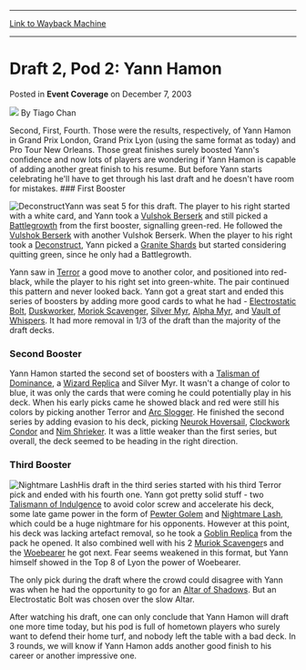 
---
[Link to Wayback Machine](https://web.archive.org/web/20220818065824/https://magic.wizards.com/en/articles/archive/event-coverage/draft-2-pod-2-yann-hamon-2003-12-07)

[_metadata_:author]:- "Tiago Chan"
[_metadata_:description]:- "Second, First, Fourth. Those were the results, respectively, of Yann Hamon in Grand Prix London, Grand Prix Lyon (using the same format as today) and Pro Tour New Orleans. Those great finishes surely boosted Yann's confidence and now lots of players are wondering if Yann Hamon is capable of adding another great finish to his resume. But before Yann starts celebrating he'll"
[_metadata_:generator]:- "Drupal 7 (http://drupal.org)"
[_metadata_:node]:- "780866"
[_metadata_:publish_date]:- "2003-12-07"
[_metadata_:source]:- "div-main-content"
[_metadata_:title]:- "Draft 2, Pod 2: Yann Hamon"
[_metadata_:wayback_capture_timestamp]:- "2022-08-18 06:58:24"
[_metadata_:wayback_raw_url]:- "https://web.archive.org/web/20220818065824id_/https://magic.wizards.com/en/articles/archive/event-coverage/draft-2-pod-2-yann-hamon-2003-12-07"
[_metadata_:wayback_url]:- "https://magic.wizards.com/en/articles/archive/event-coverage/draft-2-pod-2-yann-hamon-2003-12-07"
---


Draft 2, Pod 2: Yann Hamon
==========================



 Posted in **Event Coverage**
 on December 7, 2003 






![](https://media.magic.wizards.com/styles/auth_small/public/generic-avatar-150_97.png)
By Tiago Chan











Second, First, Fourth. Those were the results, respectively, of Yann Hamon in Grand Prix London, Grand Prix Lyon (using the same format as today) and Pro Tour New Orleans. Those great finishes surely boosted Yann's confidence and now lots of players are wondering if Yann Hamon is capable of adding another great finish to his resume. But before Yann starts celebrating he'll have to get through his last draft and he doesn't have room for mistakes. ### First Booster

![Deconstruct](http://gatherer.wizards.com/Handlers/Image.ashx?type=card&name=Deconstruct)Yann was seat 5 for this draft. The player to his right started with a white card, and Yann took a [Vulshok Berserk](https://gatherer.wizards.com/Pages/Card/Details.aspx?name=Vulshok+Berserk) and still picked a [Battlegrowth](https://gatherer.wizards.com/Pages/Card/Details.aspx?name=Battlegrowth) from the first booster, signalling green-red. He followed the [Vulshok Berserk](https://gatherer.wizards.com/Pages/Card/Details.aspx?name=Vulshok+Berserk) with another Vulshok Berserk. When the player to his right took a [Deconstruct](https://gatherer.wizards.com/Pages/Card/Details.aspx?name=Deconstruct), Yann picked a [Granite Shards](https://gatherer.wizards.com/Pages/Card/Details.aspx?name=Granite+Shards) but started considering quitting green, since he only had a Battlegrowth.

Yann saw in [Terror](https://gatherer.wizards.com/Pages/Card/Details.aspx?name=Terror) a good move to another color, and positioned into red-black, while the player to his right set into green-white. The pair continued this pattern and never looked back. Yann got a great start and ended this series of boosters by adding more good cards to what he had - [Electrostatic Bolt](https://gatherer.wizards.com/Pages/Card/Details.aspx?name=Electrostatic+Bolt), [Duskworker](https://gatherer.wizards.com/Pages/Card/Details.aspx?name=Duskworker), [Moriok Scavenger](https://gatherer.wizards.com/Pages/Card/Details.aspx?name=Moriok+Scavenger), [Silver Myr](https://gatherer.wizards.com/Pages/Card/Details.aspx?name=Silver+Myr), [Alpha Myr](https://gatherer.wizards.com/Pages/Card/Details.aspx?name=Alpha+Myr), and [Vault of Whispers](https://gatherer.wizards.com/Pages/Card/Details.aspx?name=Vault+of+Whispers). It had more removal in 1/3 of the draft than the majority of the draft decks.

### Second Booster

Yann Hamon started the second set of boosters with a [Talisman of Dominance](https://gatherer.wizards.com/Pages/Card/Details.aspx?name=Talisman+of+Dominance), a [Wizard Replica](https://gatherer.wizards.com/Pages/Card/Details.aspx?name=Wizard+Replica) and Silver Myr. It wasn't a change of color to blue, it was only the cards that were coming he could potentially play in his deck. When his early picks came he showed black and red were still his colors by picking another Terror and [Arc Slogger](https://gatherer.wizards.com/Pages/Card/Details.aspx?name=Arc+Slogger). He finished the second series by adding evasion to his deck, picking [Neurok Hoversail](https://gatherer.wizards.com/Pages/Card/Details.aspx?name=Neurok+Hoversail), [Clockwork Condor](https://gatherer.wizards.com/Pages/Card/Details.aspx?name=Clockwork+Condor) and [Nim Shrieker](https://gatherer.wizards.com/Pages/Card/Details.aspx?name=Nim+Shrieker). It was a little weaker than the first series, but overall, the deck seemed to be heading in the right direction.

### Third Booster

![Nightmare Lash](http://gatherer.wizards.com/Handlers/Image.ashx?type=card&name=Nightmare+Lash)His draft in the third series started with his third Terror pick and ended with his fourth one. Yann got pretty solid stuff - two [Talismann of Indulgence](https://gatherer.wizards.com/Pages/Card/Details.aspx?name=Talismann+of+Indulgence) to avoid color screw and accelerate his deck, some late game power in the form of [Pewter Golem](https://gatherer.wizards.com/Pages/Card/Details.aspx?name=Pewter+Golem) and [Nightmare Lash](https://gatherer.wizards.com/Pages/Card/Details.aspx?name=Nightmare+Lash), which could be a huge nightmare for his opponents. However at this point, his deck was lacking artefact removal, so he took a [Goblin Replica](https://gatherer.wizards.com/Pages/Card/Details.aspx?name=Goblin+Replica) from the pack he opened. It also combined well with his 2 [Muriok Scavenger](https://gatherer.wizards.com/Pages/Card/Details.aspx?name=Muriok+Scavenger)s and the [Woebearer](https://gatherer.wizards.com/Pages/Card/Details.aspx?name=Woebearer) he got next. Fear seems weakened in this format, but Yann himself showed in the Top 8 of Lyon the power of Woebearer. 

The only pick during the draft where the crowd could disagree with Yann was when he had the opportunity to go for an [Altar of Shadows](https://gatherer.wizards.com/Pages/Card/Details.aspx?name=Altar+of+Shadows). But an Electrostatic Bolt was chosen over the slow Altar.

After watching his draft, one can only conclude that Yann Hamon will draft one more time today, but his pod is full of hometown players who surely want to defend their home turf, and nobody left the table with a bad deck. In 3 rounds, we will know if Yann Hamon adds another good finish to his career or another impressive one.







